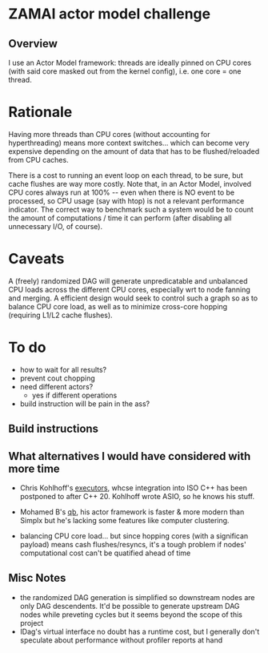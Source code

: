 
# ZAMAI actor model challenge


## Overview

I use an Actor Model framework: threads are ideally pinned on CPU cores (with said core masked out from the kernel config), i.e. one core = one thread.


# Rationale

Having more threads than CPU cores (without accounting for hyperthreading) means more context switches... which can become very expensive depending on the amount of data that has to be flushed/reloaded from CPU caches.

There is a cost to running an event loop on each thread, to be sure, but cache flushes are way more costly. Note that, in an Actor Model, involved CPU cores always run at 100% -- even when there is NO event to be processed, so CPU usage (say with htop) is not a relevant performance indicator. The correct way to benchmark such a system would be to count the amount of computations / time it can perform (after disabling all unnecessary I/O, of course).


# Caveats

A (freely) randomized DAG will generate unpredicatable and unbalanced CPU loads across the different CPU cores, especially wrt to node fanning and merging. A efficient design would seek to control such a graph so as to balance CPU core load, as well as to minimize cross-core hopping (requiring L1/L2 cache flushes).


# To do

* how to wait for all results?
* prevent cout chopping
* need different actors?
  * yes if different operations
* build instruction will be pain in the ass?


## Build instructions


## What alternatives I would have considered with more time

* Chris Kohlhoff's [executors](https://github.com/executors/executors), whcse integration into ISO C++ has been postponed to after C++ 20. Kohlhoff wrote ASIO, so he knows his stuff.
* Mohamed B's [qb](https://github.com/isndev/qb), his actor framework is faster & more modern than Simplx but he's lacking some features like computer clustering.

* balancing CPU core load... but since hopping cores (with a significan payload) means cash flushes/resyncs, it's a tough problem if nodes' computational cost can't be quatified ahead of time


## Misc Notes

* the randomized DAG generation is simplified so downstream nodes are only DAG descendents. It'd be possible to generate upstream DAG nodes while preveting cycles but it seems beyond the scope of this project
* IDag's virtual interface no doubt has a runtime cost, but I generally don't speculate about performance without profiler reports at hand

